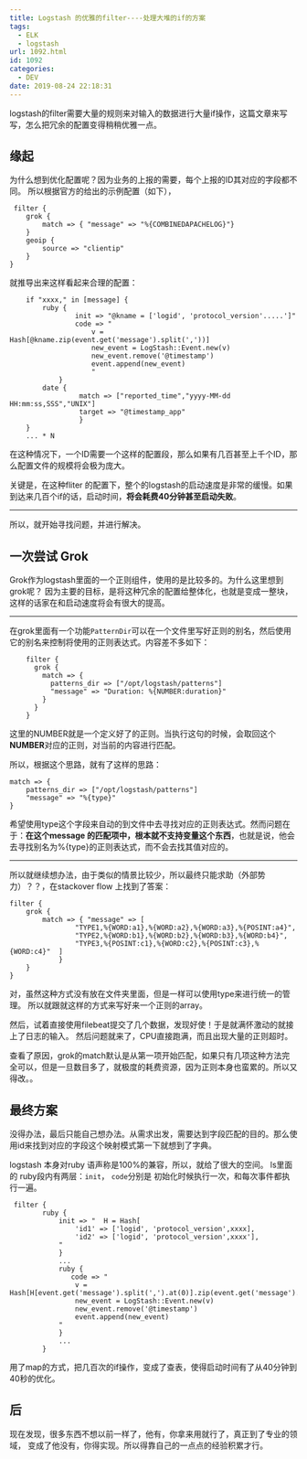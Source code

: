 ```yaml
---
title: Logstash 的优雅的filter----处理大堆的if的方案
tags:
  - ELK
  - logstash
url: 1092.html
id: 1092
categories:
  - DEV
date: 2019-08-24 22:18:31
---
```


logstash的filter需要大量的规则来对输入的数据进行大量if操作，这篇文章来写写，怎么把冗余的配置变得稍稍优雅一点。

缘起
--

为什么想到优化配置呢？因为业务的上报的需要，每个上报的ID其对应的字段都不同。 所以根据官方的给出的示例配置（如下），

     filter {
        grok {
            match => { "message" => "%{COMBINEDAPACHELOG}"}
        }
        geoip {
            source => "clientip"
        }
    }

就推导出来这样看起来合理的配置：

        if "xxxx," in [message] {
            ruby {
                    init => "@kname = ['logid', 'protocol_version'.....']"
                    code => "
                        v = Hash[@kname.zip(event.get('message').split(','))]
                        new_event = LogStash::Event.new(v)
                        new_event.remove('@timestamp')
                        event.append(new_event)
                        "
                }
            date {
                     match => ["reported_time","yyyy-MM-dd HH:mm:ss,SSS","UNIX"]
                     target => "@timestamp_app"
                     }
        }
        ... * N

在这种情况下，一个ID需要一个这样的配置段，那么如果有几百甚至上千个ID，那么配置文件的规模将会极为庞大。

关键是，在这种fliter 的配置下，整个的logstash的启动速度是非常的缓慢。如果到达来几百个if的话，启动时间，**将会耗费40分钟甚至启动失败**。

* * *

所以，就开始寻找问题，并进行解决。

一次尝试 Grok
---------

Grok作为logstash里面的一个正则组件，使用的是比较多的。为什么这里想到grok呢？ 因为主要的目标，是将这种冗余的配置给整体化，也就是变成一整块，这样的话家在和启动速度将会有很大的提高。

* * *

在grok里面有一个功能`PatternDir`可以在一个文件里写好正则的别名，然后使用它的别名来控制将使用的正则表达式。内容差不多如下：

        filter {
          grok {
            match => {
              patterns_dir => ["/opt/logstash/patterns"]
              "message" => "Duration: %{NUMBER:duration}"
            }
          }
        }

这里的NUMBER就是一个定义好了的正则。当执行这句的时候，会取回这个**NUMBER**对应的正则，对当前的内容进行匹配。

所以，根据这个思路，就有了这样的思路：

    match => {
        patterns_dir => ["/opt/logstash/patterns"]
        "message" => "%{type}"
    }

希望使用type这个字段来自动的到文件中去寻找对应的正则表达式。然而问题在于：**在这个message 的匹配项中，根本就不支持变量这个东西**，也就是说，他会去寻找别名为%{type}的正则表达式，而不会去找其值对应的。

* * *

所以就继续想办法，由于类似的情景比较少，所以最终只能求助（外部势力）？？，在stackover flow 上找到了答案：

    filter { 
        grok {
            match => { "message" => [ 
                    "TYPE1,%{WORD:a1},%{WORD:a2},%{WORD:a3},%{POSINT:a4}",
                    "TYPE2,%{WORD:b1},%{WORD:b2},%{WORD:b3},%{WORD:b4}",
                    "TYPE3,%{POSINT:c1},%{WORD:c2},%{POSINT:c3},%{WORD:c4}"  ]
                }
        }
    } 

对，虽然这种方式没有放在文件夹里面，但是一样可以使用type来进行统一的管理。 所以就跟就这样的方式来写好来一个正则的array。

然后，试着直接使用filebeat提交了几个数据，发现好使！于是就满怀激动的就接上了日志的输入。 然后问题就来了，CPU直接跑满，而且出现大量的正则超时。

查看了原因，grok的match默认是从第一项开始匹配，如果只有几项这种方法完全可以，但是一旦数目多了，就极度的耗费资源，因为正则本身也蛮累的。所以又得改。。

最终方案
----

没得办法，最后只能自己想办法。从需求出发，需要达到字段匹配的目的。那么使用id来找到对应的字段这个映射模式第一下就想到了字典。

logstash 本身对ruby 语声称是100%的兼容，所以，就给了很大的空间。 ls里面的 ruby段内有两层：`init`， `code`分别是 初始化时候执行一次，和每次事件都执行一遍。

     filter {
            ruby {
                init => "  H = Hash[
                    'id1' => ['logid', 'protocol_version',xxxx],
                    'id2' => ['logid', 'protocol_version',xxxx'],
                "
                }
                ...
                ruby {
                   code => "
                    v = Hash[H[event.get('message').split(',').at(0)].zip(event.get('message').split(','))]
                    new_event = LogStash::Event.new(v)
                    new_event.remove('@timestamp')
                    event.append(new_event)
                "
                }
                ...
            }

用了map的方式，把几百次的if操作，变成了查表，使得启动时间有了从40分钟到40秒的优化。

后
-

现在发现，很多东西不想以前一样了，他有，你拿来用就行了，真正到了专业的领域， 变成了他没有，你得实现。所以得靠自己的一点点的经验积累才行。